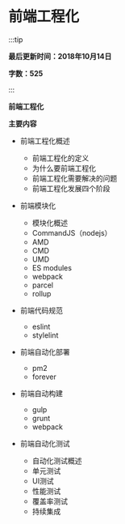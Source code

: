 # 前端工程化

:::tip

**最后更新时间：2018年10月14日**

**字数：525**

:::


**前端工程化**

**主要内容**

* 前端工程化概述
    * 前端工程化的定义
    * 为什么要前端工程化
    * 前端工程化需要解决的问题
    * 前端工程化发展四个阶段

* 前端模块化
    * 模块化概述
    * CommandJS（nodejs）
    * AMD
    * CMD
    * UMD
    * ES modules
    * webpack
    * parcel
    * rollup

* 前端代码规范
    * eslint
    * stylelint

* 前端自动化部署
    * pm2
    * forever

* 前端自动构建
    * gulp
    * grunt
    * webpack

* 前端自动化测试
    * 自动化测试概述
    * 单元测试
    * UI测试
    * 性能测试
    * 覆盖率测试
    * 持续集成